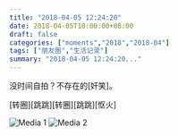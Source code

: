 ```yaml
---
title: "2018-04-05 12:24:20"
date: 2018-04-05T10:00:00+08:00
draft: false
categories: ["moments","2018","2018-04"]
tags: ["朋友圈","生活记录"]
summary: "2018-04-05 12:24:20..."
---
```


没时间自拍？不存在的[奸笑]。

[转圈][跳跳][转圈][跳跳][怄火]

![Media 1](/Moments/photos/2018-04-05/201804051224200.jpg)
![Media 2](/Moments/photos/2018-04-05/201804051224201.jpg)

